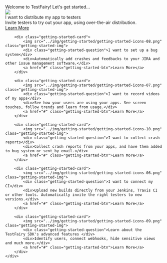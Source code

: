 <div class="getting-started-container">
	<div class="getting-started-card-container w-clearfix">
		<div class="getting-started-title">Welcome to TestFairy! Let's get started...</div>
		<div class="getting-started-card">
			<img src="../img/getting-started/2-fold-icons-01-05.png" class="getting-started-img">
			<div class="getting-started-question">I want to distribute my app to testers</div>
			<div>Invite testers to try out your app, using over-the-air distribution.</div>
			<a href="#" class="getting-started-btn">Learn More</a>
		</div>

		<div class="getting-started-card">
			<img src="../img/getting-started/getting-started-icons-08.png" class="getting-started-img">
			<div class="getting-started-question">I want to set up a bug system</div>
			<div>Automatically add crashes and feedbacks to your JIRA and other issue management software.</div>
			<a href="#" class="getting-started-btn">Learn More</a>
		</div>

		<div class="getting-started-card">
			<img src="../img/getting-started/getting-started-icons-07.png" class="getting-started-img">
			<div class="getting-started-question">I want to record videos of my apps</div>
			<div>See how your users are using your apps. See screen touches, follow trends and learn from usage.</div>
			<a href="#" class="getting-started-btn">Learn More</a>
		</div>

		<div class="getting-started-card">
			<img src="../img/getting-started/getting-started-icons-10.png" class="getting-started-img">
			<div class="getting-started-question">I want to collect crash reports</div>
			<div>Collect crash reports from your apps, and have them added to bug system or sent by email.</div>
			<a href="#" class="getting-started-btn">Learn More</a>
		</div>

		<div class="getting-started-card">
			<img src="../img/getting-started/getting-started-icons-06.png" class="getting-started-img">
			<div class="getting-started-question">I want to connect my CI</div>
			<div>Upload new builds directly from your Jenkins, Travis CI or other tools. Automatically invite the right testers to new versions.</div>
			<a href="#" class="getting-started-btn">Learn More</a>
		</div>

		<div class="getting-started-card">
			<img src="../img/getting-started/getting-started-icons-09.png" class="getting-started-img">
			<div class="getting-started-question">Learn about the TestFairy SDK's advanced features </div>
			<div>Identify users, connect webhooks, hide sensitive views and much more.</div>
			<a href="#" class="getting-started-btn">Learn More</a>
		</div>
	</div>
</div>

<style>.page-header, .suggest-edit-container, .was-doc-helpful {display: none !important;}</style>
<script src="https://ajax.googleapis.com/ajax/libs/webfont/1.4.7/webfont.js" type="text/javascript"></script>
<script type="text/javascript">WebFont.load({  google: {    families: ["Inconsolata:400,700","Lato:100,100italic,300,300italic,400,400italic,700,700italic,900,900italic","Roboto:100,100italic,300,300italic,regular,italic,500,500italic,700,700italic,900","Playfair Display:regular,italic","Roboto Slab:regular,700"]  }});</script>
